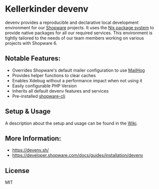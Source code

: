 # Kellerkinder devenv

devenv provides a reproducible and declarative local development environment for our [Shopware](https://www.shopware.com) projects.
It uses the [Nix package system](https://nixos.org/) to provide native packages for all our required services. This environment is
tightly tailored to the needs of our team members working on various projects with Shopware 6.

## Notable Features:
- Overrides Shopware's default mailer configuration to use [MailHog](https://github.com/mailhog/MailHog)
- Provides helper functions to clear caches
- Enables Xdebug without a performance impact when not using it
- Easily configurable PHP Version
- Inherits all default devenv features and services
- Pre-installed [shopware-cli](https://sw-cli.fos.gg/)

## Setup & Usage
A description about the setup and usage can be found in the [Wiki](https://github.com/kellerkinderDE/devenv-shopware/wiki).

## More Information:
- https://devenv.sh/
- https://developer.shopware.com/docs/guides/installation/devenv

## License
MIT
